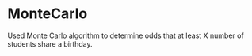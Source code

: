 # MonteCarlo
Used Monte Carlo algorithm to determine odds that at least X number of students share a birthday.
